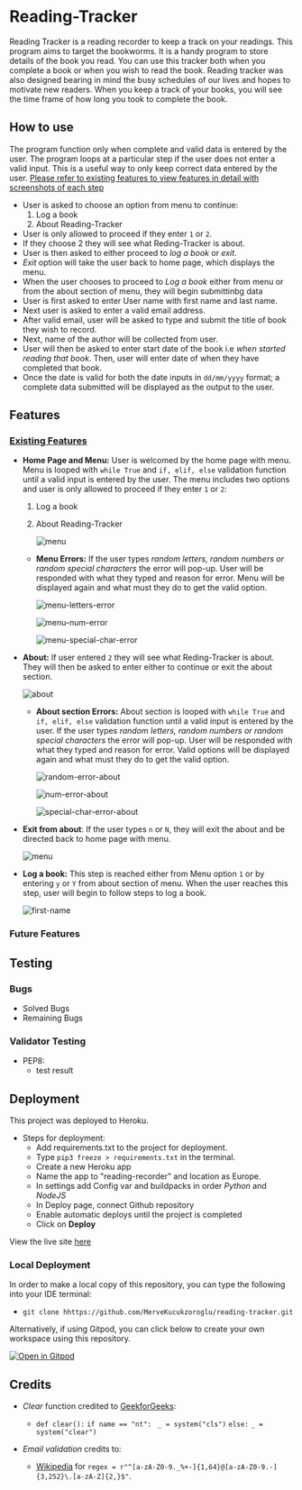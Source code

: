# Reading-Tracker
Reading Tracker is a reading recorder to keep a track on your readings.
This program aims to target the bookworms. It is a handy program to store details of the book you read. You can use this tracker both when you complete a book or when you wish to read the book. 
Reading tracker was also designed bearing in mind the busy schedules of our lives and hopes to motivate new readers. When you keep a track of your books, you will see the time frame of how long you took to complete the book. 

## How to use
The program function only when complete and valid data is entered by the user. The program loops at a particular step if the user does not enter a valid input. This is a useful way to only keep correct data entered by the user. [Please refer to existing features to view features in detail with screenshots of each step](#existing-eatures)

* User is asked to choose an option from menu to continue:
    1. Log a book
    2. About Reading-Tracker
* User is only allowed to proceed if they enter `1` or `2`.
* If they choose 2 they will see what Reding-Tracker is about.
* User is then asked to either proceed to _log a book_ or _exit_.
* _Exit_ option will take the user back to home page, which displays the menu.
* When the user chooses to proceed to _Log a book_ either from menu or from the about section of menu, they will begin submittinbg data  
* User is first asked to enter User name with first name and last name. 
* Next user is asked to enter a valid email address.
* After valid email, user will be asked to type and submit the title of book they wish to record.
* Next, name of the author will be collected from user.
* User will then be asked to enter start date of the book i.e _when started reading that book_. Then, user will enter date of when they have completed that book.
* Once the date is valid for both the date inputs in `dd/mm/yyyy` format; a complete data submitted will be displayed as the output to the user.

## Features
### [Existing Features](#existing-eatures)
 * **Home Page and Menu:** User is welcomed by the home page with menu. Menu is looped with `while True` and `if, elif, else` validation function until a valid input is entered by the user. The menu includes two options and user is only allowed to proceed if they enter `1` or `2`:
    1. Log a book
    2. About Reading-Tracker
        
        ![menu](documentation/menu.png)

    * **Menu Errors:** If the user types _random letters, random numbers or random special characters_ the error will pop-up. User will be responded with what they typed and reason for error. Menu will be displayed again and what must they do to get the valid option. 

        ![menu-letters-error](documentation/menu-letters-error.png)

        ![menu-num-error](documentation/menu-num-error.png) 

        ![menu-special-char-error](documentation/menu-special-char-error.png)    


* **About:** If user entered `2` they will see what Reding-Tracker is about. They will then be asked to enter either to continue or exit the about section. 

    ![about](documentation/about.png)

    * **About section Errors:** About section is looped with `while True` and `if, elif, else` validation function until a valid input is entered by the user. If the user types _random letters, random numbers or random special characters_ the error will pop-up. User will be responded with what they typed and reason for error. Valid options will be displayed again and what must they do to get the valid option. 

        ![random-error-about](documentation/random-error-about.png)

        ![num-error-about](documentation/num-error-about.png)

        ![special-char-error-about](documentation/special-char-error-about.png)

* **Exit from about**: If the user types `n` or `N`, they will exit the about and be directed back to home page with menu.

    ![menu](documentation/menu.png)

* **Log a book:** This step is reached either from Menu option `1` or by entering `y` or `Y` from about section of menu. When the user reaches this step, user will begin to follow steps to log a book. 

     ![first-name](documentation/first-name.png)

### Future Features


## Testing
### Bugs
* Solved Bugs
* Remaining Bugs

### Validator Testing
* PEP8:
    * test result

## Deployment
This project was deployed to Heroku.
* Steps for deployment:
    * Add requirements.txt to the project for deployment.
    * Type `pip3 freeze > requirements.txt` in the terminal.
    * Create a new Heroku app
    * Name the app to "reading-recorder" and location as Europe.
    * In settings add Config var and buildpacks in order _Python_ and _NodeJS_
    * In Deploy page, connect Github repository
    * Enable automatic deploys until the project is completed 
    * Click on __Deploy__

View the live site [here](https://reading-recorder.herokuapp.com/)

### Local Deployment

In order to make a local copy of this repository, you can type the following into your IDE terminal:

- `git clone hhttps://github.com/MerveKucukzoroglu/reading-tracker.git`

Alternatively, if using Gitpod, you can click below to create your own workspace using this repository.

[![Open in Gitpod](https://gitpod.io/button/open-in-gitpod.svg)](https://gitpod.io/#https://github.com/MerveKucukzoroglu/reading-tracker)

## Credits

* _Clear_ function credited to [GeekforGeeks](https://www.geeksforgeeks.org/clear-screen-python/):
    * `def clear():`
     `if name == "nt":`
       ` _ = system("cls")`
    `else:`
        `_ = system("clear")`

* _Email validation_ credits to:
    * [Wikipedia](https://en.wikipedia.org/wiki/Email_address) for `regex = r"^[a-zA-Z0-9._%+-]{1,64}@[a-zA-Z0-9.-]{3,252}\.[a-zA-Z]{2,}$"`.
